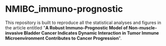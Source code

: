 # NMIBC_immuno-prognostic
This repository is built to reproduce all the statistical analyses and figures in the article entitled "**A Robust Immuno-Prognostic Model of Non-muscle-invasive Bladder Cancer Indicates Dynamic Interaction in Tumor Immune Microenvironment Contributes to Cancer Progression**".
